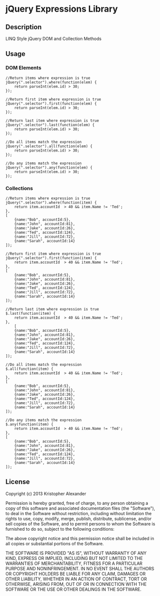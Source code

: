 
# jQuery Expressions Library

## Description
LINQ Style jQuery DOM and Collection Methods 

## Usage

### DOM Elements
	//Return items where expression is true
	jQuery(".selector").where(function(elem) {
		return parseInt(elem.id) > 30;
	});

	//Return first item where expression is true
	jQuery(".selector").first(function(elem) {
		return parseInt(elem.id) > 30;
	});

	//Return last item where expression is true
	jQuery(".selector").last(function(elem) {
		return parseInt(elem.id) > 30;
	});

	//Do all items match the expression
	jQuery(".selector").all(function(elem) {
		return parseInt(elem.id) > 30;
	});

	//Do any items match the expression
	jQuery(".selector").any(function(elem) {
		return parseInt(elem.id) > 30;
	});

### Collections
	//Return items where expression is true
	jQuery(".selector").where(function(item) {
		return item.accountId  > 40 && item.Name != 'Ted';
	}, 
	[
		{name:"Bob", accountId:5}, 
		{name:"John", accountId:81}, 
		{name:"Jake", accountId:26},
		{name:"Ted", accountId:124},
		{name:"Jill", accountId:72},
		{name:"Sarah", accountId:14}
	]);

	//Return first item where expression is true
	jQuery(".selector").first(function(item) {
		return item.accountId  > 40 && item.Name != 'Ted';
	},
	[
		{name:"Bob", accountId:5}, 
		{name:"John", accountId:81}, 
		{name:"Jake", accountId:26},
		{name:"Ted", accountId:124},
		{name:"Jill", accountId:72},
		{name:"Sarah", accountId:14}
	]);
	
	//Return last item where expression is true
	$.last(function(item) {
		return item.accountId  > 40 && item.Name != 'Ted';
	}, 
		[
		{name:"Bob", accountId:5}, 
		{name:"John", accountId:81}, 
		{name:"Jake", accountId:26},
		{name:"Ted", accountId:124},
		{name:"Jill", accountId:72},
		{name:"Sarah", accountId:14}
	]);

	//Do all items match the expression
	$.all(function(item) {
		return item.accountId  > 40 && item.Name != 'Ted';
	},
	[
		{name:"Bob", accountId:5}, 
		{name:"John", accountId:81}, 
		{name:"Jake", accountId:26},
		{name:"Ted", accountId:124},
		{name:"Jill", accountId:72},
		{name:"Sarah", accountId:14}
	]);

	//Do any items match the expression
	$.any(function(item) {
		return item.accountId  > 40 && item.Name != 'Ted';
	}, 
	[
		{name:"Bob", accountId:5}, 
		{name:"John", accountId:81}, 
		{name:"Jake", accountId:26},
		{name:"Ted", accountId:124},
		{name:"Jill", accountId:72},
		{name:"Sarah", accountId:14}
	]);

## License

Copyright (c) 2013 Kristopher Alexander

Permission is hereby granted, free of charge, to any person obtaining a copy
of this software and associated documentation files (the "Software"), to deal
in the Software without restriction, including without limitation the rights
to use, copy, modify, merge, publish, distribute, sublicense, and/or sell
copies of the Software, and to permit persons to whom the Software is
furnished to do so, subject to the following conditions:

The above copyright notice and this permission notice shall be included in
all copies or substantial portions of the Software.

THE SOFTWARE IS PROVIDED "AS IS", WITHOUT WARRANTY OF ANY KIND, EXPRESS OR
IMPLIED, INCLUDING BUT NOT LIMITED TO THE WARRANTIES OF MERCHANTABILITY,
FITNESS FOR A PARTICULAR PURPOSE AND NONINFRINGEMENT. IN NO EVENT SHALL THE
AUTHORS OR COPYRIGHT HOLDERS BE LIABLE FOR ANY CLAIM, DAMAGES OR OTHER
LIABILITY, WHETHER IN AN ACTION OF CONTRACT, TORT OR OTHERWISE, ARISING FROM,
OUT OF OR IN CONNECTION WITH THE SOFTWARE OR THE USE OR OTHER DEALINGS IN
THE SOFTWARE.
